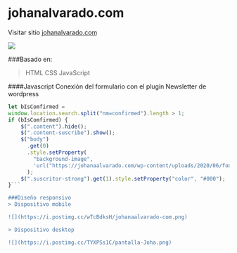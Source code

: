 # johanalvarado.com
Visitar sitio <abbr title="Hyper Text Markup Language">johanalvarado.com</abbr> 

![](https://johanaalvarado.com/wp-content/uploads/2020/06/logo2.png)

###Basado en:

> HTML
> CSS
> JavaScript

####Javascript
Conexión del formulario con el plugin Newsletter de wordpress

```javascript
let bIsComfirmed =
window.location.search.split("nm=confirmed").length > 1;
if (bIsComfirmed) {
	$(".content").hide();
	$(".content-suscribe").show();
	$("body")
	  .get(0)
	  .style.setProperty(
		"background-image",
		'url("https://johanaalvarado.com/wp-content/uploads/2020/06/fondo06.png")'
	  );
	$(".suscritor-strong").get(1).style.setProperty("color", "#000");
}```

###Diseño responsivo
> Dispositivo mobile

![](https://i.postimg.cc/wTcBdksH/johanaalvarado-com.png)

> Dispositivo desktop

![](https://i.postimg.cc/TYXPSs1C/pantalla-Joha.png)
